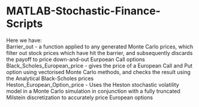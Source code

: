 # MATLAB-Stochastic-Finance-Scripts
Here we have:\
Barrier_out - a function applied to any generated Monte Carlo prices, which filter out stock prices which have hit the barrier, and subsequently discards the payoff to price down-and-out Eurpoean Call options \
Black_Scholes_European_price - gives the price of a European Call and Put option using vectorised Monte Carlo methods, and checks the result using the Analytical Black-Scholes prices \
Heston_European_Option_price - Uses the Heston stochastic volatility model in a Monte Carlo simulation in conjunction with a fully truncated Milstein discretization to accurately price European options
